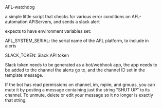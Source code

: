 AFL-watchdog

a simple little script that checks for various error conditions on AFL-automation APIServers, and sends a slack alert

expects to have environment variables set:

AFL_SYSTEM_SERIAL: the serial name of the AFL platform, to include in alerts

SLACK_TOKEN: Slack API token

Slack token needs to be generated as a bot/webhook app, the app needs to be added to the channel the alerts go to, and the channel ID set in the template message.

If the bot has read permissions on channel, im, mpim, and groups, you can mute it by posting a message containing just the string "SHUT UP" to its channel.  To unmute, delete or edit your message so it no longer is exactly that string.
